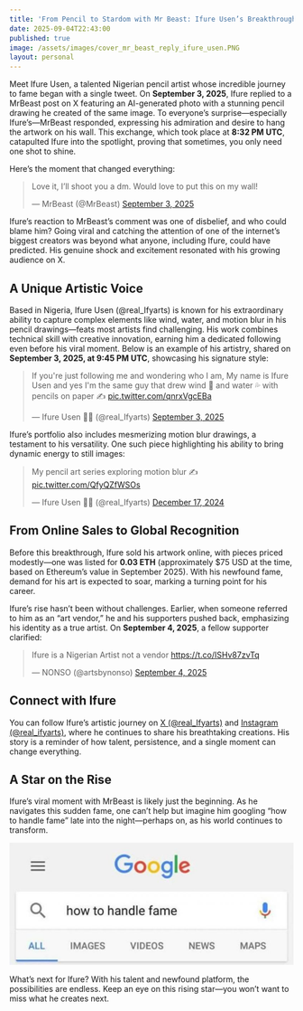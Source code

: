 ```yaml
---
title: 'From Pencil to Stardom with Mr Beast: Ifure Usen’s Breakthrough Moment on X'
date: 2025-09-04T22:43:00
published: true
image: /assets/images/cover_mr_beast_reply_ifure_usen.PNG
layout: personal
---
```

Meet Ifure Usen, a talented Nigerian pencil artist whose incredible journey to fame began with a single tweet. On **September 3, 2025**, Ifure replied to a MrBeast post on X featuring an AI-generated photo with a stunning pencil drawing he created of the same image. To everyone’s surprise—especially Ifure’s—MrBeast responded, expressing his admiration and desire to hang the artwork on his wall. This exchange, which took place at **8:32 PM UTC**, catapulted Ifure into the spotlight, proving that sometimes, you only need one shot to shine.

Here’s the moment that changed everything:

<blockquote class="twitter-tweet"><p lang="en" dir="ltr">Love it, I’ll shoot you a dm. Would love to put this on my wall!</p>&mdash; MrBeast (@MrBeast) <a href="https://twitter.com/MrBeast/status/1963265389078421658?ref_src=twsrc%5Etfw">September 3, 2025</a></blockquote> <script async src="https://platform.twitter.com/widgets.js" charset="utf-8"></script>

Ifure’s reaction to MrBeast’s comment was one of disbelief, and who could blame him? Going viral and catching the attention of one of the internet’s biggest creators was beyond what anyone, including Ifure, could have predicted. His genuine shock and excitement resonated with his growing audience on X.

## A Unique Artistic Voice

Based in Nigeria, Ifure Usen (@real_Ifyarts) is known for his extraordinary ability to capture complex elements like wind, water, and motion blur in his pencil drawings—feats most artists find challenging. His work combines technical skill with creative innovation, earning him a dedicated following even before his viral moment. Below is an example of his artistry, shared on **September 3, 2025, at 9:45 PM UTC**, showcasing his signature style:

<blockquote class="twitter-tweet"><p lang="en" dir="ltr">If you're just following me and wondering who I am, My name is Ifure Usen and yes I'm the same guy that drew wind 🍃 and water 💦 with pencils on paper ✍️ <a href="https://t.co/qnrxVgcEBa">pic.twitter.com/qnrxVgcEBa</a></p>&mdash; Ifure Usen ✊🏾 (@real_Ifyarts) <a href="https://twitter.com/real_Ifyarts/status/1963368856057254289?ref_src=twsrc%5Etfw">September 3, 2025</a></blockquote> <script async src="https://platform.twitter.com/widgets.js" charset="utf-8"></script>

Ifure’s portfolio also includes mesmerizing motion blur drawings, a testament to his versatility. One such piece highlighting his ability to bring dynamic energy to still images:

<blockquote class="twitter-tweet"><p lang="en" dir="ltr">My pencil art series exploring motion blur ✍️ <a href="https://t.co/QfyQZfWSOs">pic.twitter.com/QfyQZfWSOs</a></p>&mdash; Ifure Usen ✊🏾 (@real_Ifyarts) <a href="https://twitter.com/real_Ifyarts/status/1868926961873285512?ref_src=twsrc%5Etfw">December 17, 2024</a></blockquote> <script async src="https://platform.twitter.com/widgets.js" charset="utf-8"></script>

## From Online Sales to Global Recognition

Before this breakthrough, Ifure sold his artwork online, with pieces priced modestly—one was listed for **0.03 ETH** (approximately $75 USD at the time, based on Ethereum’s value in September 2025). With his newfound fame, demand for his art is expected to soar, marking a turning point for his career.

Ifure’s rise hasn’t been without challenges. Earlier, when someone referred to him as an “art vendor,” he and his supporters pushed back, emphasizing his identity as a true artist. On **September 4, 2025**, a fellow supporter clarified:

<blockquote class="twitter-tweet"><p lang="en" dir="ltr">Ifure is a Nigerian Artist not a vendor <a href="https://t.co/ISHv87zvTq">https://t.co/ISHv87zvTq</a></p>&mdash; NONSO (@artsbynonso) <a href="https://twitter.com/artsbynonso/status/1963545222698131735?ref_src=twsrc%5Etfw">September 4, 2025</a></blockquote> <script async src="https://platform.twitter.com/widgets.js" charset="utf-8"></script>

## Connect with Ifure

You can follow Ifure’s artistic journey on [X (@real_Ifyarts)](https://x.com/real_Ifyarts) and [Instagram (@real_ifyarts)](https://www.instagram.com/real_ifyarts), where he continues to share his breathtaking creations. His story is a reminder of how talent, persistence, and a single moment can change everything.

## A Star on the Rise

Ifure’s viral moment with MrBeast is likely just the beginning. As he navigates this sudden fame, one can’t help but imagine him googling “how to handle fame” late into the night—perhaps on, as his world continues to transform.

![Ifure Usen, likely overwhelmed and googling how to handle fame](/assets/images/how_to_handle_fame_google_screenshot.jpeg)

What’s next for Ifure? With his talent and newfound platform, the possibilities are endless. Keep an eye on this rising star—you won’t want to miss what he creates next.
